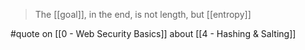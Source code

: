 > The [[goal]], in the end, is not length, but [[entropy]]

#quote on [[0 - Web Security Basics]] about [[4 - Hashing & Salting]]